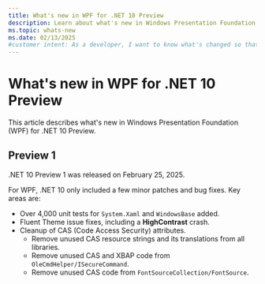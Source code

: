 ```yaml
---
title: What's new in WPF for .NET 10 Preview
description: Learn about what's new in Windows Presentation Foundation (WPF) for .NET 10 Preview. New versions of WPF are released yearly with .NET.
ms.topic: whats-new
ms.date: 02/13/2025
#customer intent: As a developer, I want to know what's changed so that I can remain up-to-date.
---
```


# What's new in WPF for .NET 10 Preview

This article describes what's new in Windows Presentation Foundation (WPF) for .NET 10 Preview.

## Preview 1

.NET 10 Preview 1 was released on February 25, 2025.

For WPF, .NET 10 only included a few minor patches and bug fixes. Key areas are:

- Over 4,000 unit tests for `System.Xaml` and `WindowsBase` added.
- Fluent Theme issue fixes, including a **HighContrast** crash.
- Cleanup of CAS (Code Access Security) attributes.
  - Remove unused CAS resource strings and its translations from all libraries.
  - Remove unused CAS and XBAP code from `OleCmdHelper/ISecureCommand`.
  - Remove unused CAS code from `FontSourceCollection/FontSource`.
